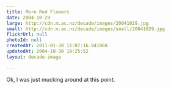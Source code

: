 ```yaml
---
title: More Red Flowers
date: 2004-10-29
large: http://cdn.m.ac.nz/decade/images/20041029.jpg
small: http://cdn.m.ac.nz/decade/images/small/20041029.jpg
flickrUrl: null
photoId: null
createdAt: 2011-01-30 11:07:16.941068
updatedAt: 2004-10-30 18:25:52
layout: decade-image

---
```

Ok, I was just mucking around at this point.
